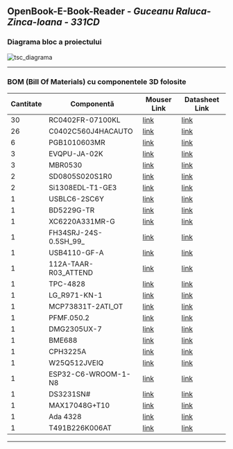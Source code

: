## OpenBook-E-Book-Reader - _Guceanu Raluca-Zinca-Ioana - 331CD_

### Diagrama bloc a proiectului

![tsc_diagrama](https://github.com/user-attachments/assets/1d7aafd5-7a60-404e-ab42-a7b13a0d373a)

---

### BOM (Bill Of Materials) cu componentele 3D folosite

| Cantitate | Componentă               | Mouser Link | Datasheet Link |
|-----|--------------------------|-------------|----------------|
| 30  | RC0402FR-07100KL        | [link](https://ro.mouser.com/ProductDetail/YAGEO/RC0402FR-07100KL?qs=mnq%2FyloZIXzTlUn7JAHSWg%3D%3D)    | [link](https://ro.mouser.com/datasheet/2/447/YAGEO_PYu_RC_Group_51_RoHS_L_12-3313492.pdf)       |
| 26  | C0402C560J4HACAUTO      | [link](https://ro.mouser.com/ProductDetail/KEMET/C0402C560J4HACAUTO?qs=j%252B1pi9TdxUae00jFMoJVSQ%3D%3D)    | [link](https://ro.mouser.com/datasheet/2/447/KEM_C1007_X8R_ULTRA_150C_SMD-3316375.pdf)       |
| 6   | PGB1010603MR            | [link](https://ro.mouser.com/ProductDetail/Littelfuse/PGB1010603MR?qs=gu7KAQ731URLg4GSnNNN7Q%3D%3D)    | [link](https://www.littelfuse.com/assetdocs/pulseguard-esd-suppressors-pgb1-datasheet?assetguid=8a337998-d54d-466b-be4e-dc5bcd1f9321)       |
| 3   | EVQPU-JA-02K            | [link](https://ro.mouser.com/ProductDetail/Panasonic/EVQ-PUJ02K?qs=Pa1bP%252BeMzadWe338tXJdGA%3D%3D&utm_id=6470900573&utm_source=google&utm_medium=cpc&utm_marketing_tactic=emeacorp&gad_source=1&gclid=Cj0KCQjwhr6_BhD4ARIsAH1YdjDojUOy3z-znw0CDIjpGvdt6bcYKm_o6AbZvCk-vG340hQQp_eIiz0aAl0iEALw_wcB)    | [link](https://4donline.ihs.com/images/VipMasterIC/IC/PANA/PANA-S-A0003211477/PANA-S-A0004028532-1.pdf?hkey=CECEF36DEECDED6468708AAF2E19C0C6)       |
| 3   | MBR0530                 | [link](https://ro.mouser.com/ProductDetail/onsemi/MBR0530T3G?qs=3JMERSakebpEmdUS6GetdQ%3D%3D)    | [link](https://www.onsemi.com/PowerSolutions/product.do?id=MBR0530T3G)       |
| 2   | SD0805S020S1R0          | [link](https://ro.mouser.com/ProductDetail/KYOCERA-AVX/SD0805S020S1R0?qs=jCA%252BPfw4LHbpkAoSnwrdjw%3D%3D)    | [link](https://ro.mouser.com/datasheet/2/40/schottky-3165252.pdf)       |
| 2   | Si1308EDL-T1-GE3        | [link](https://ro.mouser.com/ProductDetail/Vishay-Semiconductors/SI1308EDL-T1-GE3?qs=bX1%252BNvsK%2FBramh9tgpOaEw%3D%3D)    | [link](https://www.vishay.com/doc?63399)       |
| 1   | USBLC6-2SC6Y            | [link](https://ro.mouser.com/ProductDetail/STMicroelectronics/USBLC6-2SC6Y?qs=gNDSiZmRJS%2FOgDexvXkdow%3D%3D)    | [link](https://ro.mouser.com/datasheet/2/389/usblc6_2sc6y-1852505.pdf)       |
| 1   | BD5229G-TR              | [link](https://ro.mouser.com/ProductDetail/ROHM-Semiconductor/BD5229G-TR?qs=4kLU8WoGk0vvnhrrYwdszw%3D%3D)    | [link](https://fscdn.rohm.com/en/products/databook/datasheet/ic/power/voltage_detector/bd52xxg-e.pdf)       |
| 1   | XC6220A331MR-G          | [link](https://ro.mouser.com/ProductDetail/Torex-Semiconductor/XC6220A331MR-G?qs=AsjdqWjXhJ8ZSWznL1J0gg%3D%3D)    | [link](https://ro.mouser.com/datasheet/2/760/xc6220-3371556.pdf)       |
| 1   | FH34SRJ-24S-0.5SH_99_   | [link](https://ro.mouser.com/ProductDetail/Hirose-Connector/FH34SRJ-24S-0.5SH99?qs=vcbW%252B4%252BSTIpKBl5ap9J8Fw%3D%3D)    | [link](https://ro.mouser.com/datasheet/2/185/FH34SRJ_24S_0_5SH_99__CL0580_1255_6_99_2DDrawing_0-1615044.pdf)       |
| 1   | USB4110-GF-A            | [link](https://ro.mouser.com/ProductDetail/GCT/USB4110-GF-A?qs=KUoIvG%2F9IlYiZvIXQjyJeA%3D%3D)    | [link](https://ro.mouser.com/datasheet/2/837/GCT_USB4110_Product_Drawing___20k_cycles-3455479.pdf)       |
| 1   | 112A-TAAR-R03_ATTEND    | [link](https://www.digikey.ro/ro/products/detail/attend-technology/112A-TAAR-R03/17633923)    | [link](https://www.attend.com.tw/data/download/file/112A-TAAR-R03_Spec.pdf)       |
| 1   | TPC-4828                | [link](https://ro.mouser.com/ProductDetail/Wurth-Elektronik/744065151?qs=PGXP4M47uW53TYf%2FkIVaSQ%3D%3D)    | [link](https://www.we-online.com/components/products/datasheet/744065151.pdf)       |
| 1   | LG_R971-KN-1            | [link](https://ro.mouser.com/ProductDetail/ams-OSRAM/LG-R971-KN-1?qs=LsPilcdHE7EX1EB7GCLHxg%3D%3D)    | [link](https://ro.mouser.com/datasheet/2/588/prd_pim_datasheet_2191277_EN_pdf-3419125.pdf)       |
| 1   | MCP73831T-2ATI_OT       | [link](https://ro.mouser.com/ProductDetail/Microchip-Technology/MCP73831T-2ATI-OT?qs=yUQqVecv4qsZbioEUu%252B83g%3D%3D)    | [link](https://ro.mouser.com/datasheet/2/268/MCP73831_Family_Data_Sheet_DS20001984H-3441711.pdf)       |
| 1   | PFMF.050.2              | [link](https://ro.mouser.com/ProductDetail/Schurter/PFMF.050.2?qs=1auRipcfynCums5v1iucSA%3D%3D)    | [link](https://ro.mouser.com/datasheet/2/358/typ_PFMF-1275918.pdf)       |
| 1   | DMG2305UX-7             | [link](https://ro.mouser.com/ProductDetail/Diodes-Incorporated/DMG2305UX-7?qs=L1DZKBg7t5F%2FNBHrjfxC%252Bg%3D%3D)    | [link](https://www.diodes.com/assets/Datasheets/DMG2305UX.pdf)       |
| 1   | BME688                  | [link](https://ro.mouser.com/ProductDetail/Bosch-Sensortec/BME688?qs=IS%252B4QmGtzzqQoVDscqwx3A%3D%3D)    | [link](https://ro.mouser.com/datasheet/2/783/bst_bme688_fl000-2307034.pdf)       |
| 1   | CPH3225A                | [link](https://ro.mouser.com/ProductDetail/Seiko-Semiconductors/CPH3225A?qs=3etwrb1wR%252BhUOph6lAO7eg%3D%3D)    | [link](https://ro.mouser.com/datasheet/2/360/Seiko_Instruments_MicroBattery_E_20230330_2024Jan_-3561061.pdf)       |
| 1   | W25Q512JVEIQ            | [link](https://ro.mouser.com/ProductDetail/Winbond/W25Q512JVEIQ?qs=l7cgNqFNU1jw6svr3at6tA%3D%3D)    | [link](https://ro.mouser.com/datasheet/2/949/Winbond_W25Q512JV_Datasheet-3240039.pdf)       |
| 1   | ESP32-C6-WROOM-1-N8     | [link](https://ro.mouser.com/ProductDetail/Espressif-Systems/ESP32-C6-WROOM-1-N8?qs=8Wlm6%252BaMh8ST02Gmwp74cw%3D%3D)    | [link](https://ro.mouser.com/datasheet/2/891/Espressif_ESP32_C6_WROOM_1__Datasheet_V0_1_PRELIMI-3239987.pdf)       |
| 1   | DS3231SN#               | [link](https://ro.mouser.com/ProductDetail/Analog-Devices-Maxim-Integrated/DS3231SN?qs=1eQvB6Dk1vhUlr8%2FOrV0Fw%3D%3D)    | [link](https://ro.mouser.com/datasheet/2/609/DS3231-3421123.pdf)       |
| 1   | MAX17048G+T10           | [link](https://ro.mouser.com/ProductDetail/Analog-Devices-Maxim-Integrated/MAX17048G%2bT10?qs=D7PJwyCwLAoGnnn8jEPRBQ%3D%3D)    | [link](https://ro.mouser.com/datasheet/2/609/MAX17048_MAX17049-3469099.pdf)       |
| 1   | Ada 4328                | [link](https://ro.mouser.com/ProductDetail/Adafruit/4328?qs=wnTfsH77Xs6Ypm3wH0xoXg%3D%3D)    | [link](https://www.snapeda.com/parts/4328/Adafruit/view-part/?ref=mouser)       |
| 1   | T491B226K006AT          | [link](https://ro.mouser.com/ProductDetail/KEMET/T491B226K006AT?qs=jcsBHvPDQt8yMdJgz62biA%3D%3D)    | [link](https://ro.mouser.com/datasheet/2/447/KEM_T2005_T491-3316937.pdf)       |

---
